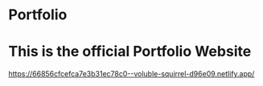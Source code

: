 # Portfolio

# This is the official Portfolio Website 
https://66856cfcefca7e3b31ec78c0--voluble-squirrel-d96e09.netlify.app/
